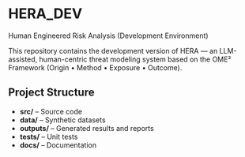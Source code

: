 # HERA_DEV
Human Engineered Risk Analysis (Development Environment)

This repository contains the development version of HERA — an LLM-assisted, human-centric threat modeling system based on the OME² Framework (Origin • Method • Exposure • Outcome).

## Project Structure
- **src/** – Source code
- **data/** – Synthetic datasets
- **outputs/** – Generated results and reports
- **tests/** – Unit tests
- **docs/** – Documentation

